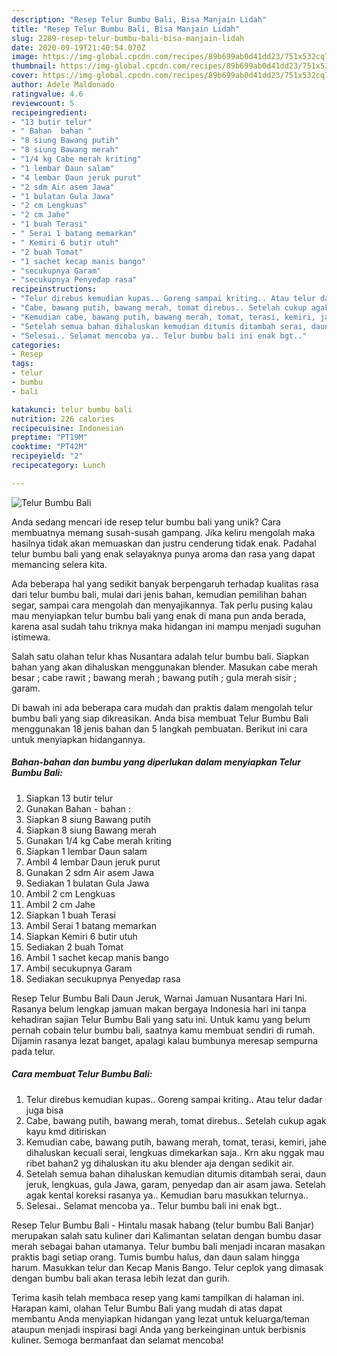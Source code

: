 ```yaml
---
description: "Resep Telur Bumbu Bali, Bisa Manjain Lidah"
title: "Resep Telur Bumbu Bali, Bisa Manjain Lidah"
slug: 2289-resep-telur-bumbu-bali-bisa-manjain-lidah
date: 2020-09-19T21:40:54.070Z
image: https://img-global.cpcdn.com/recipes/89b699ab0d41dd23/751x532cq70/telur-bumbu-bali-foto-resep-utama.jpg
thumbnail: https://img-global.cpcdn.com/recipes/89b699ab0d41dd23/751x532cq70/telur-bumbu-bali-foto-resep-utama.jpg
cover: https://img-global.cpcdn.com/recipes/89b699ab0d41dd23/751x532cq70/telur-bumbu-bali-foto-resep-utama.jpg
author: Adele Maldonado
ratingvalue: 4.6
reviewcount: 5
recipeingredient:
- "13 butir telur"
- " Bahan  bahan "
- "8 siung Bawang putih"
- "8 siung Bawang merah"
- "1/4 kg Cabe merah kriting"
- "1 lembar Daun salam"
- "4 lembar Daun jeruk purut"
- "2 sdm Air asem Jawa"
- "1 bulatan Gula Jawa"
- "2 cm Lengkuas"
- "2 cm Jahe"
- "1 buah Terasi"
- " Serai 1 batang memarkan"
- " Kemiri 6 butir utuh"
- "2 buah Tomat"
- "1 sachet kecap manis bango"
- "secukupnya Garam"
- "secukupnya Penyedap rasa"
recipeinstructions:
- "Telur direbus kemudian kupas.. Goreng sampai kriting.. Atau telur dadar juga bisa"
- "Cabe, bawang putih, bawang merah, tomat direbus.. Setelah cukup agak kayu kmd ditiriskan"
- "Kemudian cabe, bawang putih, bawang merah, tomat, terasi, kemiri, jahe dihaluskan kecuali serai, lengkuas dimekarkan saja.. Krn aku nggak mau ribet bahan2 yg dihaluskan itu aku blender aja dengan sedikit air."
- "Setelah semua bahan dihaluskan kemudian ditumis ditambah serai, daun jeruk, lengkuas, gula Jawa, garam, penyedap dan air asam jawa. Setelah agak kental koreksi rasanya ya.. Kemudian baru masukkan telurnya.."
- "Selesai.. Selamat mencoba ya.. Telur bumbu bali ini enak bgt.."
categories:
- Resep
tags:
- telur
- bumbu
- bali

katakunci: telur bumbu bali 
nutrition: 226 calories
recipecuisine: Indonesian
preptime: "PT19M"
cooktime: "PT42M"
recipeyield: "2"
recipecategory: Lunch

---
```



![Telur Bumbu Bali](https://img-global.cpcdn.com/recipes/89b699ab0d41dd23/751x532cq70/telur-bumbu-bali-foto-resep-utama.jpg)

Anda sedang mencari ide resep telur bumbu bali yang unik? Cara membuatnya memang susah-susah gampang. Jika keliru mengolah maka hasilnya tidak akan memuaskan dan justru cenderung tidak enak. Padahal telur bumbu bali yang enak selayaknya punya aroma dan rasa yang dapat memancing selera kita.

Ada beberapa hal yang sedikit banyak berpengaruh terhadap kualitas rasa dari telur bumbu bali, mulai dari jenis bahan, kemudian pemilihan bahan segar, sampai cara mengolah dan menyajikannya. Tak perlu pusing kalau mau menyiapkan telur bumbu bali yang enak di mana pun anda berada, karena asal sudah tahu triknya maka hidangan ini mampu menjadi suguhan istimewa.

Salah satu olahan telur khas Nusantara adalah telur bumbu bali. Siapkan bahan yang akan dihaluskan menggunakan blender. Masukan cabe merah besar ; cabe rawit ; bawang merah ; bawang putih ; gula merah sisir ; garam.


Di bawah ini ada beberapa cara mudah dan praktis dalam mengolah telur bumbu bali yang siap dikreasikan. Anda bisa membuat Telur Bumbu Bali menggunakan 18 jenis bahan dan 5 langkah pembuatan. Berikut ini cara untuk menyiapkan hidangannya.

<!--inarticleads1-->

##### Bahan-bahan dan bumbu yang diperlukan dalam menyiapkan Telur Bumbu Bali:

1. Siapkan 13 butir telur
1. Gunakan  Bahan - bahan :
1. Siapkan 8 siung Bawang putih
1. Siapkan 8 siung Bawang merah
1. Gunakan 1/4 kg Cabe merah kriting
1. Siapkan 1 lembar Daun salam
1. Ambil 4 lembar Daun jeruk purut
1. Gunakan 2 sdm Air asem Jawa
1. Sediakan 1 bulatan Gula Jawa
1. Ambil 2 cm Lengkuas
1. Ambil 2 cm Jahe
1. Siapkan 1 buah Terasi
1. Ambil  Serai 1 batang memarkan
1. Siapkan  Kemiri 6 butir utuh
1. Sediakan 2 buah Tomat
1. Ambil 1 sachet kecap manis bango
1. Ambil secukupnya Garam
1. Sediakan secukupnya Penyedap rasa


Resep Telur Bumbu Bali Daun Jeruk, Warnai Jamuan Nusantara Hari Ini. Rasanya belum lengkap jamuan makan bergaya Indonesia hari ini tanpa kehadiran sajian Telur Bumbu Bali yang satu ini. Untuk kamu yang belum pernah cobain telur bumbu bali, saatnya kamu membuat sendiri di rumah. Dijamin rasanya lezat banget, apalagi kalau bumbunya meresap sempurna pada telur. 

<!--inarticleads2-->

##### Cara membuat Telur Bumbu Bali:

1. Telur direbus kemudian kupas.. Goreng sampai kriting.. Atau telur dadar juga bisa
1. Cabe, bawang putih, bawang merah, tomat direbus.. Setelah cukup agak kayu kmd ditiriskan
1. Kemudian cabe, bawang putih, bawang merah, tomat, terasi, kemiri, jahe dihaluskan kecuali serai, lengkuas dimekarkan saja.. Krn aku nggak mau ribet bahan2 yg dihaluskan itu aku blender aja dengan sedikit air.
1. Setelah semua bahan dihaluskan kemudian ditumis ditambah serai, daun jeruk, lengkuas, gula Jawa, garam, penyedap dan air asam jawa. Setelah agak kental koreksi rasanya ya.. Kemudian baru masukkan telurnya..
1. Selesai.. Selamat mencoba ya.. Telur bumbu bali ini enak bgt..


Resep Telur Bumbu Bali - Hintalu masak habang (telur bumbu Bali Banjar) merupakan salah satu kuliner dari Kalimantan selatan dengan bumbu dasar merah sebagai bahan utamanya. Telur bumbu bali menjadi incaran masakan praktis bagi setiap orang. Tumis bumbu halus, dan daun salam hingga harum. Masukkan telur dan Kecap Manis Bango. Telur ceplok yang dimasak dengan bumbu bali akan terasa lebih lezat dan gurih. 

Terima kasih telah membaca resep yang kami tampilkan di halaman ini. Harapan kami, olahan Telur Bumbu Bali yang mudah di atas dapat membantu Anda menyiapkan hidangan yang lezat untuk keluarga/teman ataupun menjadi inspirasi bagi Anda yang berkeinginan untuk berbisnis kuliner. Semoga bermanfaat dan selamat mencoba!
